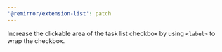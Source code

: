 ```yaml
---
'@remirror/extension-list': patch
---
```


Increase the clickable area of the task list checkbox by using `<label>` to wrap the checkbox.
